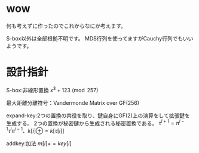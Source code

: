 # wow
何も考えずに作ったのでこれからなにか考えます。

S-box以外は全部根拠不明です。
MDS行列を使ってますがCauchy行列でもいいようです。

# 設計指針
S-box:非線形置換
$x^3+123 \pmod {257}$  

最大距離分離符号：Vandermonde Matrix over GF(256)

expand-key:2つの置換の共役を取り、鍵自身にGF(2)上の演算をして拡張鍵を生成する。
2つの置換が秘密鍵から生成される秘密置換である。
$\tau^{i+1}=\pi^{i-1}\tau^{i}\pi^{i-1}、k[i]\oplus=k[\tau[i]]$

addkey:加法
$m[i]+=key[i]$
